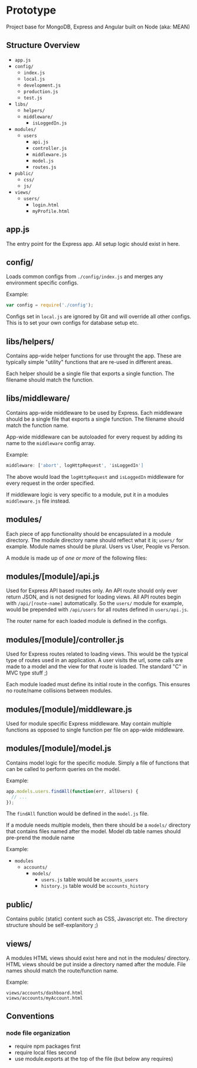# Prototype

Project base for MongoDB, Express and Angular built on Node (aka: MEAN)


## Structure Overview

- `app.js`
- `config/`
  - `index.js`
  - `local.js`
  - `development.js`
  - `production.js`
  - `test.js`
- `libs/`
  - `helpers/`
  - `middleware/`
    - `isLoggedIn.js`
- `modules/`
  - `users`
    - `api.js`
    - `controller.js`
    - `middleware.js`
    - `model.js`
    - `routes.js`
- `public/`
  - `css/`
  - `js/`
- `views/`
  - `users/`
    - `login.html`
    - `myProfile.html`


## app.js

The entry point for the Express app. All setup logic should exist in here.


## config/

Loads common configs from `./config/index.js` and merges any environment
specific configs.

Example:

```javascript
var config = require('./config');
```

Configs set in `local.js` are ignored by Git and will override all other
configs. This is to set your own configs for database setup etc.


## libs/helpers/

Contains app-wide helper functions for use throught the app. These are typically
simple "utility" functions that are re-used in different areas.

Each helper should be a single file that exports a single function. The filename
should match the function.


## libs/middleware/

Contains app-wide middleware to be used by Express. Each middleware should be a
single file that exports a single function. The filename should match the
function name.

App-wide middleware can be autoloaded for every request by adding its name to
the `middleware` config array.

Example:

```javascript
middleware: ['abort', logHttpRequest', 'isLoggedIn']
```

The above would load the `logHttpRequest` and `isLoggedIn` middleware for every
request in the order specified.

If middleware logic is very specific to a module, put it in a modules
`middleware.js` file instead.


## modules/

Each piece of app functionality should be encapsulated in a module directory.
The module directory name should reflect what it is; `users/` for example.
Module names should be plural. Users vs User, People vs Person.

A module is made up of *one or more* of the following files:


## modules/[module]/api.js

Used for Express API based routes only. An API route should only ever return
JSON, and is not designed for loading views. All API routes begin with
`/api/[route-name]` automatically. So the `users/` module for example, would be
prepended with `/api/users` for all routes defined in `users/api.js`.

The router name for each loaded module is defined in the configs.


## modules/[module]/controller.js

Used for Express routes related to loading views. This would be the typical
type of routes used in an application. A user visits the url, some calls are
made to a model and the view for that route is loaded. The standard "C" in MVC
type stuff ;)

Each module loaded must define its initial route in the configs. This ensures
no route/name collisions between modules.


## modules/[module]/middleware.js

Used for module specific Express middleware. May contain multiple functions as
opposed to single function per file on app-wide middleware.


## modules/[module]/model.js

Contains model logic for the specific module. Simply a file of functions that
can be called to perform queries on the model.

Example:

```javascript
app.models.users.findAll(function(err, allUsers) {
  // ...
});
```

The `findAll` function would be defined in the `model.js` file.

If a module needs multiple models, then there should be a `models/` directory
that contains files named after the model. Model db table names should pre-prend
the module name

Example:

- `modules`
  - `accounts/`
    - `models/`
      - `users.js` table would be `accounts_users`
      - `history.js` table would be `accounts_history`

## public/

Contains public (static) content such as CSS, Javascript etc. The directory
structure should be self-explanitory ;)

## views/

A modules HTML views should exist here and not in the modules/ directory. HTML
views should be put inside a directory named after the module. File names
should match the route/function name.

Example:

```
views/accounts/dashboard.html
views/accounts/myAccount.html
```

## Conventions

### node file organization

- require npm packages first
- require local files second
- use module.exports at the top of the file (but below any requires)
